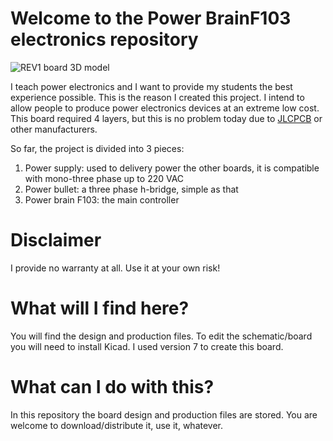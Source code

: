 # Welcome to the Power BrainF103 electronics repository

![REV1 board 3D model](https://github.com/power-devices/power-brain-f103-electronics/blob/main/production/rev1/board.png)

I teach power electronics and I want to provide my students the best experience possible. This is the reason I created this project. I intend to allow people to produce power electronics devices at an extreme low cost. This board required 4 layers, but this is no problem today due to [JLCPCB](https://jlcpcb.com/) or other manufacturers.

So far, the project is divided into 3 pieces:

 1. Power supply: used to delivery power the other boards, it is compatible with mono-three phase up to 220 VAC
 2. Power bullet: a three phase h-bridge, simple as that
 3. Power brain F103: the main controller

# Disclaimer

I provide no warranty at all. Use it at your own risk!

# What will I find here?

You will find the design and production files. To edit the schematic/board you will need to install Kicad. I used version 7 to create this board.

# What can I do with this?

In this repository the board design and production files are stored. You are welcome to download/distribute it, use it, whatever.

